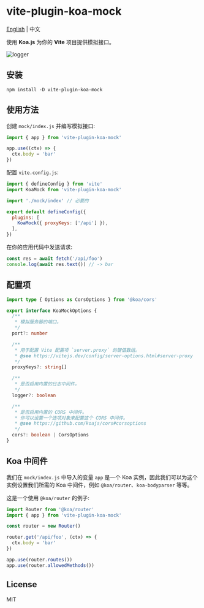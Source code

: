 # vite-plugin-koa-mock

[English](./README.md) | 中文

使用 **Koa.js** 为你的 **Vite** 项目提供模拟接口。

![logger](https://raw.githubusercontent.com/mys1024/vite-plugin-koa-mock/main/images/logger.png)

## 安装

```shell
npm install -D vite-plugin-koa-mock
```

## 使用方法

创建 `mock/index.js` 并编写模拟接口:

```javascript
import { app } from 'vite-plugin-koa-mock'

app.use((ctx) => {
  ctx.body = 'bar'
})
```

配置 `vite.config.js`:

```javascript
import { defineConfig } from 'vite'
import KoaMock from 'vite-plugin-koa-mock'

import './mock/index' // 必要的

export default defineConfig({
  plugins: [
    KoaMock({ proxyKeys: ['/api'] }),
  ],
})
```

在你的应用代码中发送请求:

```javascript
const res = await fetch('/api/foo')
console.log(await res.text()) // -> bar
```

## 配置项

```typescript
import type { Options as CorsOptions } from '@koa/cors'

export interface KoaMockOptions {
  /**
   * 模拟服务器的端口。
   */
  port?: number

  /**
   * 用于配置 Vite 配置项 `server.proxy` 的键值数组。
   * @see https://vitejs.dev/config/server-options.html#server-proxy
   */
  proxyKeys?: string[]

  /**
   * 是否启用内置的日志中间件。
   */
  logger?: boolean

  /**
   * 是否启用内置的 CORS 中间件。
   * 你可以设置一个选项对象来配置这个 CORS 中间件。
   * @see https://github.com/koajs/cors#corsoptions
   */
  cors?: boolean | CorsOptions
}
```

## Koa 中间件

我们在 `mock/index.js` 中导入的变量 `app` 是一个 Koa 实例，因此我们可以为这个实例设置我们所需的 Koa 中间件，例如 `@koa/router`、`koa-bodyparser` 等等。

这是一个使用 `@koa/router` 的例子:

```javascript
import Router from '@koa/router'
import { app } from 'vite-plugin-koa-mock'

const router = new Router()

router.get('/api/foo', (ctx) => {
  ctx.body = 'bar'
})

app.use(router.routes())
app.use(router.allowedMethods())
```

## License

MIT
